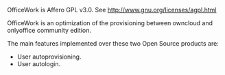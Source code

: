 OfficeWork is Affero GPL v3.0. See http://www.gnu.org/licenses/agpl.html

OfficeWork is an optimization of the provisioning between owncloud and onlyoffice community edition. 

The main features implemented over these two Open Source products are:
- User autoprovisioning.
- User autologin.
